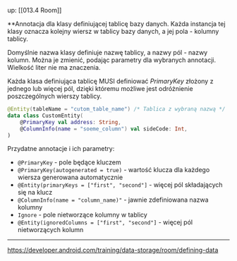 up: [[013.4 Room]]

**Annotacja dla klasy definiującej tablicę bazy danych. Każda instancja tej klasy oznacza kolejny wiersz w tablicy bazy danych, a jej pola - kolumny tablicy. 

Domyślnie nazwa klasy definiuje nazwę tablicy, a nazwy pól - nazwy kolumn. Można je zmienić, podając parametry dla wybranych annotacji. Wielkość liter nie ma znaczenia.

Każda klasa definiująca tablicę MUSI definiować _PrimaryKey_ złożony z jednego lub więcej pól, dzięki któremu możliwe jest odróżnienie poszczególnych wierszy tablicy.

```kotlin
@Entity(tableName = "cutom_table_name") /* Tablica z wybraną nazwą */
data class CustomEntity(  
    @PrimaryKey val address: String, 
    @ColumnInfo(name = "soeme_column") val sideCode: Int,  
)
```

Przydatne annotacje i ich parametry:
- `@PrimaryKey` - pole będące kluczem
- `@PrimaryKey(autogenerated = true)` - wartość klucza dla każdego wiersza generowana automatycznie
- `@Entity(primaryKeys = ["first", "second"]` - więcej pól składających się na klucz
- `@ColumnInfo(name = "column_name)"` - jawnie zdefiniowana nazwa kolumny
- `Ignore` - pole nietworzące kolumny w tablicy
- `@Entity(ignoredColumns = ["first", "second"]` - więcej pól nietworzących kolumn

---
https://developer.android.com/training/data-storage/room/defining-data